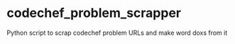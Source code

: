 # codechef_problem_scrapper
Python script to scrap codechef problem URLs and make word doxs from it
